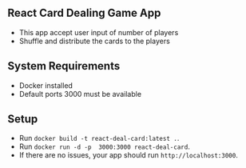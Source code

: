 
## React Card Dealing Game App
- This app accept user input of number of players
- Shuffle and distribute the cards to the players

## System Requirements

- Docker installed
- Default ports 3000 must be available

## Setup
- Run `docker build -t react-deal-card:latest .`.
- Run `docker run -d -p  3000:3000 react-deal-card`.
- If there are no issues, your app should run `http://localhost:3000`.


